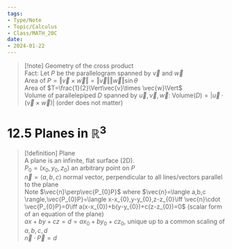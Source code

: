 ```yaml
---  
tags:  
- Type/Note  
- Topic/Calculus  
- Class/MATH_20C  
date:  
- 2024-01-22  
---  
```

  
> [!note] Geometry of the cross product  
> Fact: Let $P$ be the parallelogram spanned by $\vec{v}$ and $\vec{w}$  
> Area of $P=\Vert \vec{v}\times \vec{w}\Vert=\Vert\vec{v}\Vert\Vert \vec{w}\Vert \sin \theta$  
> Area of $T=\frac{1}{2}\Vert\vec{v}\times \vec{w}\Vert$  
> Volume of parallelepiped $D$ spanned by $\vec{u},\vec{v},\vec{w}$: $\text{Volume}(D)=\vert\vec{u}\cdot(\vec{v}\times \vec{w})\vert$  (order does not matter)  
  
# 12.5 Planes in $\mathbb{R}^{3}$  
  
> [!definition] Plane  
> A plane is an infinite, flat surface (2D).  
> $P_{0}=(x_{0},y_{0},z_{0})$ an arbitrary point on $P$  
> $\vec{n}=\langle a,b,c \rangle$ normal vector, perpendicular to all lines/vectors parallel to the plane  
> Note $\vec{n}\perp\vec{P_{0}P}$ where $\vec{n}=\langle a,b,c \rangle,\vec{P_{0}P}=\langle x-x_{0},y-y_{0},z-z_{0}\iff \vec{n}\cdot \vec{P_{0}P}=0\iff a(x-x_{0})+b(y-y_{0})+c(z-z_{0})=0$  (scalar form of an equation of the plane)  
> $ax+by+cz=d=ax_{0}+by_{0}+cz_{0}$, unique up to a common scaling of $a,b,c,d$  
> $\vec{n}\cdot \vec{P}=d$  
